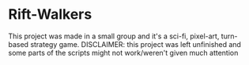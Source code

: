 # Rift-Walkers
This project was made in a small group and it's a sci-fi, pixel-art, turn-based strategy game.
DISCLAIMER: this project was left unfinished and some parts of the scripts might not work/weren't given much attention
